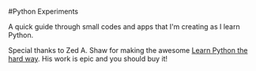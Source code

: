 #Python Experiments

A quick guide through small codes and apps that I'm creating as I learn Python.

Special thanks to Zed A. Shaw for making the awesome [Learn Python the hard way](http://learnpythonthehardway.org/). His work is epic and you should buy it!